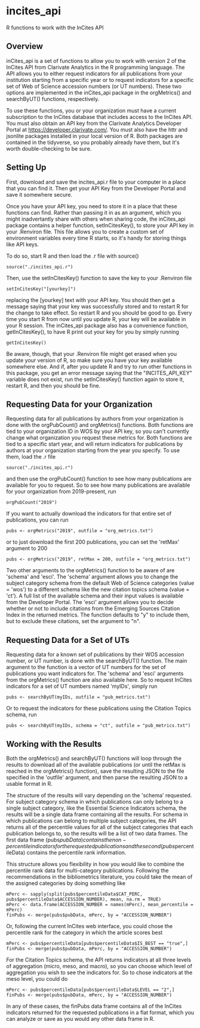 # incites_api
R functions to work with the InCites API

## Overview
inCites_api is a set of functions to allow you to work with version 2 of the InCites API from Clarivate Analytics in the R programming language. The API allows you to either request indicators for all publications from your institution starting from a specific year or to request indicators for a specific set of Web of Science accession numbers (or UT numbers). These two options are implemented in the inCites_api package in the orgMetrics() and searchByUT() functions, respectively. 

To use these functions, you or your organization must have a current subscription to the InCites database that includes access to the InCites API. You must also obtain an API key from the Clarivate Analytics Developer Portal at https://developer.clarivate.com/. You must also have the httr and jsonlite packages installed in your local version of R. Both packages are contained in the tidyverse, so you probably already have them, but it's worth double-checking to be sure. 

## Setting Up
First, download and save the incites_api.r file to your computer in a place that you can find it. Then get your API Key from the Developer Portal and save it somewhere secure.

Once you have your API key, you need to store it in a place that these functions can find. Rather than passing it in as an argument, which you might inadvertantly share with others when sharing code, the inCites_api package contains a helper function, setInCitesKey(), to store your API key in your .Renviron file. This file allows you to create a custom set of environment variables every time R starts, so it's handy for storing things like API keys. 

To do so, start R and then load the .r file with source()

    source("./incites_api.r")
    
Then, use the setInCitesKey() function to save the key to your .Renviron file

    setInCitesKey("[yourkey]")
    
replacing the [yourkey] text with your API key. You should then get a message saying that your key was successfully stored and to restart R for the change to take effect. So restart R and you should be good to go. Every time you start R from now until you update R, your key will be available in your R session. The inCites_api package also has a convenience function, getInCitesKey(), to have R print out your key for you by simply running

    getInCitesKey()
    
Be aware, though, that your .Renviron file might get erased when you update your version of R, so make sure you have your key available somewhere else. And if, after you update R and try to run other functions in this package, you get an error message saying that the "INCITES_API_KEY" variable does not exist, run the setInCitesKey() function again to store it, restart R, and then you should be fine. 

## Requesting Data for your Organization

Requesting data for all publications by authors from your organization is done with the orgPubCount() and orgMetrics() functions. Both functions are tied to your organization ID in WOS by your API key, so you can't currently change what organization you request these metrics for. Both functions are tied to a specific start year, and will return indicators for publications by authors at your organization starting from the year you specify. To use them, load the .r file 

    source("./incites_api.r")
    
and then use the orgPubCount() function to see how many publications are available for you to request. So to see how many publications are available for your organization from 2019-present, run 

    orgPubCount("2019")
    
If you want to actually download the indicators for that entire set of publications, you can run 

    pubs <- orgMetrics("2019", outfile = "org_metrics.txt")
    
or to just download the first 200 publications, you can set the 'retMax' argument to 200

    pubs <- orgMetrics("2019", retMax = 200, outfile = "org_metrics.txt")
    
Two other arguments to the orgMetrics() function to be aware of are 'schema' and 'esci'. The 'schema' argument allows you to change the subject category schema from the default Web of Science categories (value = 'wos') to a different schema like the new citation topics schema (value = 'ct'). A full list of the available schema and their input values is available from the Developer Portal. The 'esci' argument allows you to decide whether or not to include citations from the Emerging Sources Citation Index in the returned metrics. The function defaults to "y" to include them, but to exclude these citations, set the argument to "n". 

## Requesting Data for a Set of UTs

Requesting data for a known set of publications by their WOS accession number, or UT number, is done with the searchByUT() function. The main argument to the function is a vector of UT numbers for the set of publications you want indicators for. The 'schema' and 'esci' arguments from the orgMetrics() function are also available here. So to request InCites indicators for a set of UT numbers named 'myIDs', simply run 

    pubs <- searchByUT(myIDs, outfile = "pub_metrics.txt")
    
Or to request the indicators for these publications using the Citation Topics schema, run 

    pubs <- searchByUT(myIDs, schema = "ct", outfile = "pub_metrics.txt")

## Working with the Results

Both the orgMetrics() and searchByUT() functions will loop through the results to download all of the available publications (or until the retMax is reached in the orgMetrics() function), save the resulting JSON to the file specified in the 'outfile' argument, and then parse the resulting JSON to a usable format in R. 

The structure of the results will vary depending on the 'schema' requested. For subject category schema in which publications can only belong to a single subject category, like the Essential Science Indicators schema, the results will be a single data frame containing all the results. For schema in which publications can belong to multiple subject categories, the API returns all of the percentile values for all of the subject categories that each publication belongs to, so the results will be a list of two data frames. The first data frame (pubs$pubData) contains the non-percentile indicators for the requested publications and the second (pubs$percentileData) contains the percentile rank information.

This structure allows you flexibility in how you would like to combine the percentile rank data for multi-category publications. Following the recommendations in the bibliometrics literature, you could take the mean of the assigned categories by doing something like 

    mPerc <- sapply(split(pubs$percentileData$CAT_PERC, pubs$percentileData$ACCESSION_NUMBER), mean, na.rm = TRUE)
    mPerc <- data.frame(ACCESSION_NUMBER = names(mPerc), mean_percentile = mPerc)
    finPubs <- merge(pubs$pubData, mPerc, by = "ACCESSION_NUMBER")

Or, following the current InCites web interface, you could chose the percentile rank for the category in which the article scores best 

    mPerc <- pubs$percentileData[pubs$percentileData$IS_BEST == "true",]
    finPubs <- merge(pubs$pubData, mPerc, by = "ACCESSION_NUMBER")
    
For the Citation Topics schema, the API returns indicators at all three levels of aggregation (micro, meso, and macro), so you can choose which level of aggregation you wish to see the indicators for. So to chose indicators at the meso level, you could do

    mPerc <- pubs$percentileData[pubs$percentileData$LEVEL == "2",]
    finPubs <- merge(pubs$pubData, mPerc, by = "ACCESSION_NUMBER")
    
In any of these cases, the finPubs data frame contains all of the InCites indicators returned for the requested publications in a flat format, which you can analyze or save as you would any other data frame in R.
